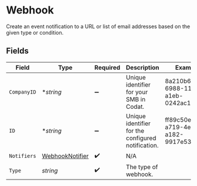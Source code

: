# Webhook

Create an event notification to a URL or list of email addresses based on the given type or condition.


## Fields

| Field                                                     | Type                                                      | Required                                                  | Description                                               | Example                                                   |
| --------------------------------------------------------- | --------------------------------------------------------- | --------------------------------------------------------- | --------------------------------------------------------- | --------------------------------------------------------- |
| `CompanyID`                                               | **string*                                                 | :heavy_minus_sign:                                        | Unique identifier for your SMB in Codat.                  | 8a210b68-6988-11ed-a1eb-0242ac120002                      |
| `ID`                                                      | **string*                                                 | :heavy_minus_sign:                                        | Unique identifier for the configured notification.        | ff89c50e-a719-4ef5-a182-9917e53927b6                      |
| `Notifiers`                                               | [WebhookNotifier](../../models/shared/webhooknotifier.md) | :heavy_check_mark:                                        | N/A                                                       |                                                           |
| `Type`                                                    | *string*                                                  | :heavy_check_mark:                                        | The type of webhook.                                      |                                                           |
